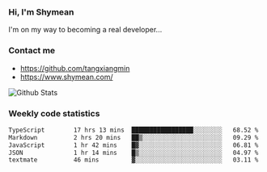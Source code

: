 ### Hi, I'm Shymean

I'm on my way to becoming a real developer...

### Contact me

- <https://github.com/tangxiangmin>
- <https://www.shymean.com/>

![Github Stats](https://github-readme-stats.vercel.app/api?username=tangxiangmin&show_icons=true&theme=dark)


###  Weekly code statistics

<!--START_SECTION:waka-->

```txt
TypeScript        17 hrs 13 mins  █████████████████░░░░░░░░   68.52 %
Markdown          2 hrs 20 mins   ██▒░░░░░░░░░░░░░░░░░░░░░░   09.29 %
JavaScript        1 hr 42 mins    █▓░░░░░░░░░░░░░░░░░░░░░░░   06.81 %
JSON              1 hr 14 mins    █▒░░░░░░░░░░░░░░░░░░░░░░░   04.97 %
textmate          46 mins         ▓░░░░░░░░░░░░░░░░░░░░░░░░   03.11 %
```

<!--END_SECTION:waka-->